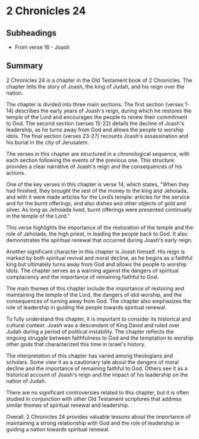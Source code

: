 # 2 Chronicles 24

## Subheadings

* From verse 16 - Joash

## Summary

2 Chronicles 24 is a chapter in the Old Testament book of 2 Chronicles. The chapter tells the story of Joash, the king of Judah, and his reign over the nation.

The chapter is divided into three main sections. The first section (verses 1-14) describes the early years of Joash's reign, during which he restores the temple of the Lord and encourages the people to renew their commitment to God. The second section (verses 15-22) details the decline of Joash's leadership, as he turns away from God and allows the people to worship idols. The final section (verses 23-27) recounts Joash's assassination and his burial in the city of Jerusalem.

The verses in this chapter are structured in a chronological sequence, with each section following the events of the previous one. This structure provides a clear narrative of Joash's reign and the consequences of his actions.

One of the key verses in this chapter is verse 14, which states, "When they had finished, they brought the rest of the money to the king and Jehoiada, and with it were made articles for the Lord’s temple: articles for the service and for the burnt offerings, and also dishes and other objects of gold and silver. As long as Jehoiada lived, burnt offerings were presented continually in the temple of the Lord."

This verse highlights the importance of the restoration of the temple and the role of Jehoiada, the high priest, in leading the people back to God. It also demonstrates the spiritual renewal that occurred during Joash's early reign.

Another significant character in this chapter is Joash himself. His reign is marked by both spiritual revival and moral decline, as he begins as a faithful king but ultimately turns away from God and allows the people to worship idols. The chapter serves as a warning against the dangers of spiritual complacency and the importance of remaining faithful to God.

The main themes of this chapter include the importance of restoring and maintaining the temple of the Lord, the dangers of idol worship, and the consequences of turning away from God. The chapter also emphasizes the role of leadership in guiding the people towards spiritual renewal.

To fully understand this chapter, it is important to consider its historical and cultural context. Joash was a descendant of King David and ruled over Judah during a period of political instability. The chapter reflects the ongoing struggle between faithfulness to God and the temptation to worship other gods that characterized this time in Israel's history.

The interpretation of this chapter has varied among theologians and scholars. Some view it as a cautionary tale about the dangers of moral decline and the importance of remaining faithful to God. Others see it as a historical account of Joash's reign and the impact of his leadership on the nation of Judah.

There are no significant controversies related to this chapter, but it is often studied in conjunction with other Old Testament scriptures that address similar themes of spiritual renewal and leadership.

Overall, 2 Chronicles 24 provides valuable lessons about the importance of maintaining a strong relationship with God and the role of leadership in guiding a nation towards spiritual renewal.